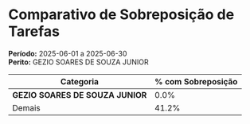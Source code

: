 # Comparativo de Sobreposição de Tarefas

**Período:** 2025-06-01 a 2025-06-30  
**Perito:** GEZIO SOARES DE SOUZA JUNIOR

| Categoria  | % com Sobreposição |
|------------|---------------------|
| **GEZIO SOARES DE SOUZA JUNIOR** | 0.0%       |
| Demais     | 41.2%       |
